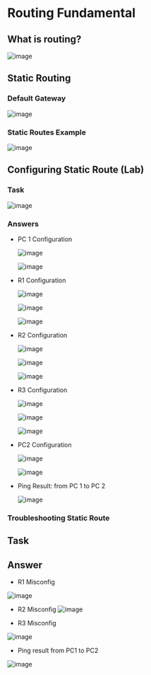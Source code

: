 <!-- This is a template you can use for quick progress days. It removes a lot of the steps we encourage you to share in the longer template 000-DAY-ARTICLE-LONG-TEMPLATE.MD-->

# Routing Fundamental

## What is routing?
![image](https://github.com/user-attachments/assets/a08c6098-c28c-4517-a136-41d046e0c584)


## Static Routing

### Default Gateway
![image](https://github.com/user-attachments/assets/6960d1e5-d507-4b11-bf47-f481af03b205)

### Static Routes Example
![image](https://github.com/user-attachments/assets/7a412286-0a29-4e15-ab61-36b2c828d644)

## Configuring Static Route (Lab)
### Task 

![image](https://github.com/user-attachments/assets/f982ec15-c6f7-42c3-8925-11e5a2aefec9)

### Answers
- PC 1 Configuration

  ![image](https://github.com/user-attachments/assets/dc46004c-72e7-4484-86b7-ee3608e3e536)
  
  ![image](https://github.com/user-attachments/assets/b984de7f-b17f-4a84-aeb0-d4d91ae2ff42)

- R1 Configuration

  ![image](https://github.com/user-attachments/assets/d0ab1a68-19c3-4b82-bcac-c8f985010c3f)
  
  ![image](https://github.com/user-attachments/assets/61ea06dd-838b-4d65-844e-5e9afaf3f779)

   ![image](https://github.com/user-attachments/assets/6d8d2fff-24cd-47cc-bcbb-ad4421fa19a2)

- R2 Configuration

  ![image](https://github.com/user-attachments/assets/c0aeed51-34cd-4231-a4b2-7e5aea52be1d)

  ![image](https://github.com/user-attachments/assets/8adfb0c8-317c-47cf-aa19-a72616c4dbe3)

  ![image](https://github.com/user-attachments/assets/d4b428cb-09a3-40d9-9331-7a60bb2bc1ad)

- R3 Configuration

  ![image](https://github.com/user-attachments/assets/2b3722ce-cdf7-46bc-bed7-a61f121fad1d)

  ![image](https://github.com/user-attachments/assets/984f551e-4c07-4b52-8b25-efed0b453ca3)

  ![image](https://github.com/user-attachments/assets/79d07714-1342-497f-9e8a-b6308fb12333)

- PC2 Configuration

  ![image](https://github.com/user-attachments/assets/2840af7b-c9a4-414b-884d-5820090f3e2a)

  ![image](https://github.com/user-attachments/assets/65079633-336c-4fba-9871-1b9205709f7a)

- Ping Result: from PC 1 to PC 2

  ![image](https://github.com/user-attachments/assets/3adf9a7c-20a9-42c4-b6f5-9debdebb09d3)

  
### Troubleshooting Static Route
## Task


## Answer

- R1 Misconfig

![image](https://github.com/user-attachments/assets/cc27eb5f-d9b1-4d3d-9926-a99e21a9578e)

- R2 Misconfig
![image](https://github.com/user-attachments/assets/2bb837e9-9511-4b9d-85f4-49546ae8fb27)

- R3 Misconfig

![image](https://github.com/user-attachments/assets/3112eb20-86a8-4c4c-8dbf-9dbd4e66068f)

- Ping result from PC1 to PC2

![image](https://github.com/user-attachments/assets/babdafa4-ffd9-4f79-a422-50f0ddad6e26)




  










